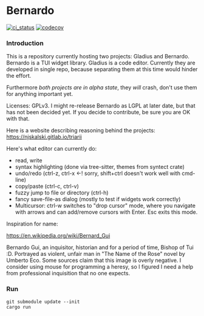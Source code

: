 # Bernardo

[![ci_status](https://github.com/triarii-org/bernardo/actions/workflows/ci.yml/badge.svg)](https://github.com/triarii-org/bernardo/actions/workflows/ci.yml)
[![codecov](https://codecov.io/gh/triarii-org/bernardo/graph/badge.svg)](https://codecov.io/gh/triarii-org/bernardo)

### Introduction

This is a repository currently hosting two projects: Gladius and Bernardo.
Bernardo is a TUI widget library.
Gladius is a code editor.
Currently they are developed in single repo, because separating them at this time would hinder the effort.

Furthermore *both projects are in alpha state*, they *will* crash, don't use them for anything important yet.

Licenses: GPLv3. I might re-release Bernardo as LGPL at later date, but that has not been decided yet. If you decide
to contribute, be sure you are OK with that.

Here is a website describing reasoning behind the projects: https://njskalski.gitlab.io/triarii

Here's what editor can currently do:
- read, write
- syntax highlighting (done via tree-sitter, themes from syntect crate)
- undo/redo (ctrl-z, ctrl-x <-! sorry, shift+ctrl doesn't work well with cmd-line)
- copy/paste (ctrl-c, ctrl-v)
- fuzzy jump to file or directory (ctrl-h)
- fancy save-file-as dialog (mostly to test if widgets work correctly)
- Multicursor: ctrl-w switches to "drop cursor" mode, where you navigate with arrows and can add/remove cursors with
    Enter. Esc exits this mode.

Inspiration for name:

https://en.wikipedia.org/wiki/Bernard_Gui

Bernardo Gui, an inquisitor, historian and for a period of time, Bishop of Tui :D. Portrayed as violent, unfair man in
"The Name of the Rose" novel by Umberto Eco. Some sources claim that this image is overly negative. I consider using
mouse for programming a heresy, so I figured I need a help from professional inquisition that no one expects.

### Run

```
git submodule update --init
cargo run
```
